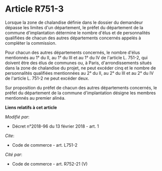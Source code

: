 # Article R751-3

Lorsque la zone de chalandise définie dans le dossier du demandeur dépasse les limites d'un département, le préfet du
département de la commune d'implantation détermine le nombre d'élus et de personnalités qualifiées de chacun des autres
départements concernés appelés à compléter la commission.

Pour chacun des autres départements concernés, le nombre d'élus mentionnés au 1° du II, au 1° du III et au 1° du IV de
l'article L. 751-2, qui doivent être des élus de communes ou, à Paris, d'arrondissements situés dans la zone de chalandise du
projet, ne peut excéder cinq et le nombre de personnalités qualifiées mentionnées au 2° du II, au 2° du III et au 2° du IV de
l'article L. 751-2 ne peut excéder deux.

Sur proposition du préfet de chacun des autres départements concernés, le préfet du département de la commune d'implantation
désigne les membres mentionnés au premier alinéa.

**Liens relatifs à cet article**

_Modifié par_:

  - Décret n°2018-96 du 13 février 2018 - art. 1

_Cite_:

  - Code de commerce - art. L751-2

_Cité par_:

  - Code de commerce - art. R752-21 (V)
